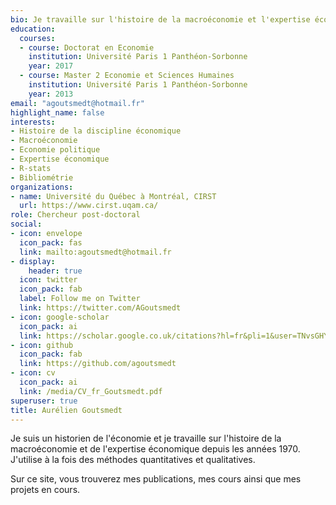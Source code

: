```yaml
---
bio: Je travaille sur l'histoire de la macroéconomie et l'expertise économique.
education:
  courses:
  - course: Doctorat en Economie
    institution: Université Paris 1 Panthéon-Sorbonne
    year: 2017
  - course: Master 2 Economie et Sciences Humaines
    institution: Université Paris 1 Panthéon-Sorbonne
    year: 2013
email: "agoutsmedt@hotmail.fr"
highlight_name: false
interests:
- Histoire de la discipline économique
- Macroéconomie
- Economie politique
- Expertise économique
- R-stats
- Bibliométrie
organizations:
- name: Université du Québec à Montréal, CIRST
  url: https://www.cirst.uqam.ca/
role: Chercheur post-doctoral
social:
- icon: envelope
  icon_pack: fas
  link: mailto:agoutsmedt@hotmail.fr
- display:
    header: true
  icon: twitter
  icon_pack: fab
  label: Follow me on Twitter
  link: https://twitter.com/AGoutsmedt
- icon: google-scholar
  icon_pack: ai
  link: https://scholar.google.co.uk/citations?hl=fr&pli=1&user=TNvsGHYAAAAJ
- icon: github
  icon_pack: fab
  link: https://github.com/agoutsmedt
- icon: cv
  icon_pack: ai
  link: /media/CV_fr_Goutsmedt.pdf
superuser: true
title: Aurélien Goutsmedt
---
```


Je suis un historien de l'économie et je travaille sur l'histoire de la macroéconomie et de l'expertise économique depuis les années 1970. J'utilise à la fois des méthodes quantitatives et qualitatives.

Sur ce site, vous trouverez mes publications, mes cours ainsi que mes projets en cours.

